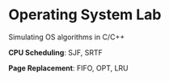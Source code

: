 # Operating System Lab

Simulating OS algorithms in C/C++

**CPU Scheduling**: SJF, SRTF

**Page Replacement**: FIFO, OPT, LRU
